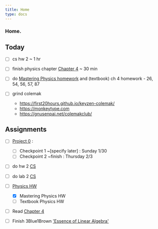 ```yaml
---
title: Home
type: docs 
---
```


### Home.

## Today
- [ ] cs hw 2 ~ 1 hr 
- [ ] finish physics chapter [Chapter 4](/notes/physics7a/4/) ~ 30 min 
- [ ] do [Mastering Physics homework](https://portal.mypearson.com/course-home#/tab/active) and (textbook) ch 4 homework - 26, 54, 56, 57, 87 

- [ ] grind colemak
    - https://first20hours.github.io/keyzen-colemak/
    - https://monkeytype.com 
    - https://gnusenpai.net/colemakclub/

## Assignments 
- [ ] [Project 0](/notes/cs61b/project0) : 
    - [ ] Checkpoint 1 ~[specify later] : Sunday 1/30
    - [ ] Checkpoint 2 ~finish : Thursday 2/3 
- [ ] do hw 2 [CS](https://inst.eecs.berkeley.edu/~cs61b/sp22/materials/hw/hw2/index.html)
- [ ] do lab 2 [CS](https://inst.eecs.berkeley.edu/~cs61b/sp22/materials/lab/lab3/index.html)

- [ ] [Physics HW](/notes/docs/physics7a/)
    - [x]  Mastering Physics HW 
    - [ ]  Textbook Physics HW
- [ ] Read [Chapter 4](/notes/physics7a/4/) 

- [ ] Finish 3Blue1Brown ['Essence of Linear Algebra'](https://www.youtube.com/playlist?list=PLZHQObOWTQDPD3MizzM2xVFitgF8hE_ab) 

